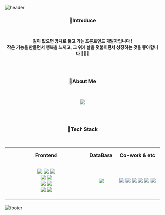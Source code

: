 ![header](https://capsule-render.vercel.app/api?type=waving&color=gradient&height=200&section=header&text=Hello!%20Welcome!%20&fontSize=40&fontAlignY=36&animation=twinkling&)

<h3 align=center> 🌈Introduce </h3><br>
<p align=center> <strong>길이 없으면 망치로 뚫고 가는 프론트엔드 개발자입니다 !<br>
  작은 기능을 만들면서 행복을 느끼고, 그 위에 살을 덧붙이면서 성장하는 것을 좋아합니다 👩🏻‍🦱</strong> 

<br><br>

<h3 align=center> 🌈About Me </h3><br>
<p align=center>
  <a href="https://velog.io/@hyeonbinnn"><img src="https://img.shields.io/badge/Velog-20C997?style=flat-square&logo=velog&logoColor=white"/></a>

<br><br>
  
<h3 align=center> 🌈Tech Stack </h3><br>
<table align="center">
  <tr height="50px">
    <th>Frontend</th>
    <th>DataBase</th>
    <th>Co-work & etc</th>
  </tr>
  
<tr height="120px">
<td valign="center" width="55%">
<div align="center">
<img src="https://img.shields.io/badge/HTML5-E34F26?style=square&logo=html5&logoColor=white">
<img src="https://img.shields.io/badge/CSS3-1572B6?style=square&logo=css3&logoColor=white">
<img src="https://img.shields.io/badge/JavaScript-F7DF1E?style=square&logo=javascript&logoColor=black"><br>
<img src="https://img.shields.io/badge/React-61DAFB?style=square&logo=react&logoColor=black">
<img src="https://img.shields.io/badge/Redux--Toolkit-764ABC?style=square&logo=Redux&logoColor=white"><br>
<img src="https://img.shields.io/badge/Recoil-3578E5?style=square&logo=recoil&logoColor=white">
<img src="https://img.shields.io/badge/React Query-FF4154?style=square&logo=react query&logoColor=white"><br>
<img src="https://img.shields.io/badge/Styled--Components-DB7093?style=square&logo=styled-components&logoColor=white">
<img src="https://img.shields.io/badge/Tailwindcss-06B6D4?style=square&logo=tailwindcss&logoColor=white">
</div>
</td>

<td valign="center" width="15%">
<div align="center">  
<img src="https://img.shields.io/badge/MongoDB-47A248?style=squaree&logo=mongodb&logoColor=white">
</div>
</td>

<td valign="center" width="40%">
<div align="center">  
<img src="https://img.shields.io/badge/Figma-F24E1E?style=square&logo=Figma&logoColor=white">
<img src="https://img.shields.io/badge/Git-F05032?style=square&logo=git&logoColor=white">
<img src="https://img.shields.io/badge/GitHub-181717?style=square&logo=github&logoColor=white">
<img src="https://img.shields.io/badge/Notion-000000?style=square&logo=Notion&logoColor=white">
<img src="https://img.shields.io/badge/Discord-5865F2?style=square&logo=discord&logoColor=white">
<img src="https://img.shields.io/badge/Slack-4A154B?style=square&logo=Slack&logoColor=white">
</div>
</td>

</td></tr></table>  

![footer](https://capsule-render.vercel.app/api?type=waving&color=gradient&height=100&section=footer&text=👩🏻‍💻&fontAlign=90&fontsize=10&animation=blink&)
